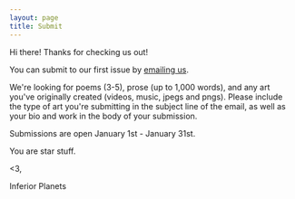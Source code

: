 ```yaml
---
layout: page
title: Submit
---
```


Hi there! Thanks for checking us out! 

You can submit to our first issue by [emailing us](mailto:inferiorplanetsjournal@gmail.com).

We're looking for poems (3-5), prose (up to 1,000 words), and any art you've originally created (videos, music, jpegs and pngs). Please include the type of art you're submitting in the subject line of the email, as well as your bio and work in the body of your submission. 

Submissions are open January 1st - January 31st. 


You are star stuff.


<3, 

Inferior Planets

